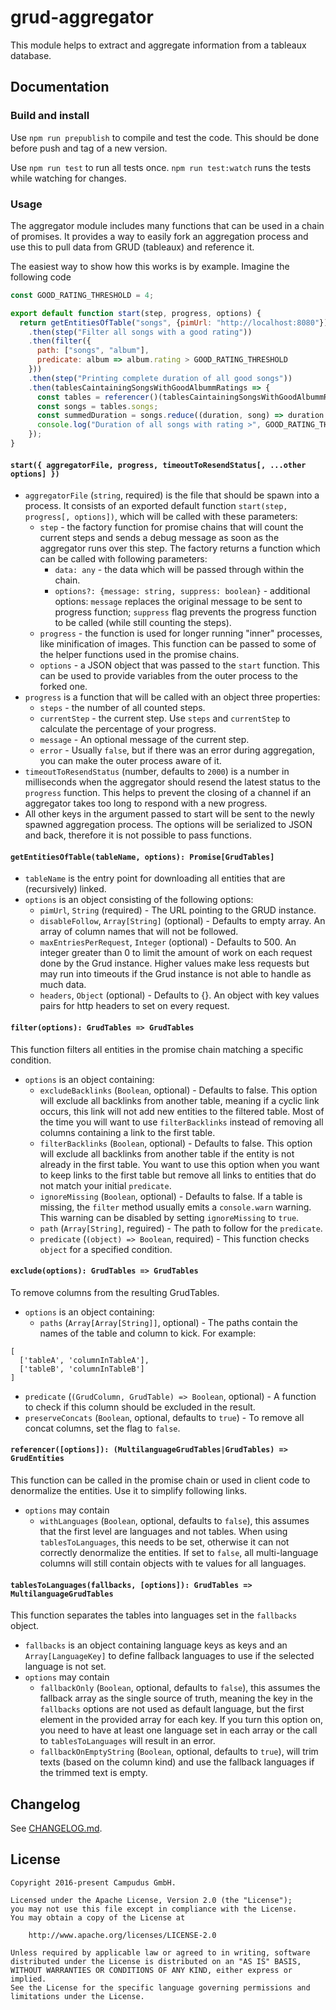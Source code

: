 # grud-aggregator

This module helps to extract and aggregate information from a tableaux database.

## Documentation

### Build and install

Use `npm run prepublish` to compile and test the code. This should be done before push and tag of a new version.

Use `npm run test` to run all tests once. `npm run test:watch` runs the tests while watching for changes.

### Usage

The aggregator module includes many functions that can be used in a chain of promises. It provides a way to easily fork
an aggregation process and use this to pull data from GRUD (tableaux) and reference it.

The easiest way to show how this works is by example. Imagine the following code 

```javascript
const GOOD_RATING_THRESHOLD = 4;

export default function start(step, progress, options) {
  return getEntitiesOfTable("songs", {pimUrl: "http://localhost:8080"})
    .then(step("Filter all songs with a good rating"))
    .then(filter({
      path: ["songs", "album"],
      predicate: album => album.rating > GOOD_RATING_THRESHOLD
    }))
    .then(step("Printing complete duration of all good songs"))
    .then(tablesCaintainingSongsWithGoodAlbummRatings => {
      const tables = referencer()(tablesCaintainingSongsWithGoodAlbummRatings);
      const songs = tables.songs;
      const summedDuration = songs.reduce((duration, song) => duration + song.duration);
      console.log("Duration of all songs with rating >", GOOD_RATING_THRESHOLD, " =", summedDuration);
    });
}
```

#### `start({ aggregatorFile, progress, timeoutToResendStatus[, ...other options] })`

* `aggregatorFile` (`string`, required) is the file that should be spawn into a process. It consists of an exported
  default function `start(step, progress[, options])`, which will be called with these parameters:
  * `step` - the factory function for promise chains that will count the current steps and sends a debug message as
    soon as the aggregator runs over this step. The factory returns a function which can be called with following
    parameters:
    * `data: any` - the data which will be passed through within the chain.
    * `options?: {message: string, suppress: boolean}` - additional options: `message` replaces the original message to
      be sent to progress function; `suppress` flag prevents the progress function to be called (while still counting
      the steps).
  * `progress` - the function is used for longer running "inner" processes, like minification of images. This
    function can be passed to some of the helper functions used in the promise chains.
  * `options` - a JSON object that was passed to the `start` function. This can be used to provide variables from the
    outer process to the forked one.
* `progress` is a function that will be called with an object three properties:
  * `steps` - the number of all counted steps. 
  * `currentStep` - the current step. Use `steps` and `currentStep` to calculate the percentage of your progress.
  * `message` - An optional message of the current step.
  * `error` - Usually `false`, but if there was an error during aggregation, you can make the outer process aware of it.
* `timeoutToResendStatus` (number, defaults to `2000`) is a number in milliseconds when the aggregator should resend the
  latest status to the `progress` function. This helps to prevent the closing of a channel if an aggregator takes too 
  long to respond with a new progress.
* All other keys in the argument passed to start will be sent to the newly spawned aggregation process. The options will
  be serialized to JSON and back, therefore it is not possible to pass functions.

#### `getEntitiesOfTable(tableName, options): Promise[GrudTables]`

* `tableName` is the entry point for downloading all entities that are (recursively) linked.
* `options` is an object consisting of the following options:
  * `pimUrl`, `String` (required) - The URL pointing to the GRUD instance.
  * `disableFollow`, `Array[String]` (optional) - Defaults to empty array. An array of column names that will not be 
    followed.
  * `maxEntriesPerRequest`, `Integer` (optional) - Defaults to 500. An integer greater than 0 to limit the amount of 
    work on each request done by the Grud instance. Higher values make less requests but may run into timeouts if the 
    Grud instance is not able to handle as much data.
  * `headers`, `Object` (optional) - Defaults to {}. An object with key values pairs for http headers to set on every request.

#### `filter(options): GrudTables => GrudTables`

This function filters all entities in the promise chain matching a specific condition.

* `options` is an object containing:
  * `excludeBacklinks` (`Boolean`, optional) - Defaults to false. This option will exclude all backlinks from another 
    table, meaning if a cyclic link occurs, this link will not add new entities to the filtered table. Most of the time
    you will want to use `filterBacklinks` instead of removing all columns containing a link to the first table.
  * `filterBacklinks` (`Boolean`, optional) - Defaults to false. This option will exclude all backlinks from another 
    table if the entity is not already in the first table. You want to use this option when you want to keep links to 
    the first table but remove all links to entities that do not match your initial `predicate`.
  * `ignoreMissing` (`Boolean`, optional) - Defaults to false. If a table is missing, the `filter` method usually emits 
    a `console.warn` warning. This warning can be disabled by setting `ignoreMissing` to `true`.
  * `path` (`Array[String]`, reguired) - The path to follow for the `predicate`.
  * `predicate` (`(object) => Boolean`, required) - This function checks `object` for a specified condition.

#### `exclude(options): GrudTables => GrudTables`

To remove columns from the resulting GrudTables.

* `options` is an object containing:
  * `paths` (`Array[Array[String]]`, optional) - The paths contain the names of the table and column to kick. For 
    example:
```
[
  ['tableA', 'columnInTableA'],
  ['tableB', 'columnInTableB']
]
```
  * `predicate` (`(GrudColumn, GrudTable) => Boolean`, optional) - A function to check if this column should be excluded
    in the result.
  * `preserveConcats` (`Boolean`, optional, defaults to `true`) - To remove all concat columns, set the flag to `false`. 

#### `referencer([options]): (MultilanguageGrudTables|GrudTables) => GrudEntities`

This function can be called in the promise chain or used in client code to denormalize the entities. Use it to simplify
following links.

* `options` may contain
  * `withLanguages` (`Boolean`, optional, defaults to `false`), this assumes that the first level are languages and not 
    tables. When using `tablesToLanguages`, this needs to be set, otherwise it can not correctly denormalize the 
    entities. If set to `false`, all multi-language columns will still contain objects with te values for all languages.

#### `tablesToLanguages(fallbacks, [options]): GrudTables => MultilanguageGrudTables`

This function separates the tables into languages set in the `fallbacks` object. 

* `fallbacks` is an object containing language keys as keys and an `Array[LanguageKey]` to define fallback languages to 
  use if the selected language is not set.
* `options` may contain
  * `fallbackOnly` (`Boolean`, optional, defaults to `false`), this assumes the fallback array as the single source of 
    truth, meaning the key in the `fallbacks` options are not used as default language, but the first element in the 
    provided array for each key. If you turn this option on, you need to have at least one language set in each array or
    the call to `tablesToLanguages` will result in an error.
  * `fallbackOnEmptyString` (`Boolean`, optional, defaults to `true`), will trim texts (based on the column kind) and 
    use the fallback languages if the trimmed text is empty.

## Changelog

See [CHANGELOG.md](CHANGELOG.md).

## License

    Copyright 2016-present Campudus GmbH.
    
    Licensed under the Apache License, Version 2.0 (the "License");
    you may not use this file except in compliance with the License.
    You may obtain a copy of the License at
    
        http://www.apache.org/licenses/LICENSE-2.0
    
    Unless required by applicable law or agreed to in writing, software
    distributed under the License is distributed on an "AS IS" BASIS,
    WITHOUT WARRANTIES OR CONDITIONS OF ANY KIND, either express or implied.
    See the License for the specific language governing permissions and
    limitations under the License.
